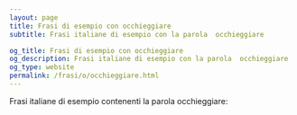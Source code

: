 ```yaml
---
layout: page
title: Frasi di esempio con occhieggiare 
subtitle: Frasi italiane di esempio con la parola  occhieggiare

og_title: Frasi di esempio con occhieggiare 
og_description: Frasi italiane di esempio con la parola  occhieggiare
og_type: website
permalink: /frasi/o/occhieggiare.html
---
```


Frasi italiane di esempio contenenti la parola occhieggiare:


